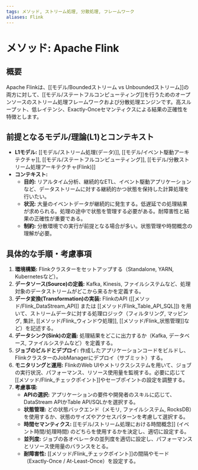 ```yaml
---
tags: メソッド, ストリーム処理, 分散処理, フレームワーク
aliases: Flink
---
```


# メソッド: Apache Flink

## 概要
Apache Flinkは、[[モデル/Boundedストリーム vs Unboundedストリーム]]の両方に対して、[[モデル/ステートフルコンピューティング]]を行うためのオープンソースのストリーム処理フレームワークおよび分散処理エンジンです。高スループット、低レイテンシ、Exactly-Onceセマンティクスによる結果の正確性を特徴とします。

## 前提となるモデル/理論(L1)とコンテキスト
* **L1モデル:** [[モデル/ストリーム処理(データ)]], [[モデル/イベント駆動アーキテクチャ]], [[モデル/ステートフルコンピューティング]], [[モデル/分散ストリーム処理アーキテクチャ(Flink)]]
* **コンテキスト:**
    * **目的:** リアルタイム分析、継続的なETL、イベント駆動アプリケーションなど、データストリームに対する継続的かつ状態を保持した計算処理を行いたい。
    * **状況:** 大量のイベントデータが継続的に発生する。低遅延での処理結果が求められる。処理の途中で状態を管理する必要がある。耐障害性と結果の正確性が重要である。
    * **制約:** 分散環境での実行が前提となる場合が多い。状態管理や時間概念の理解が必要。

## 具体的な手順・考慮事項
1.  **環境構築:** Flinkクラスターをセットアップする（Standalone, YARN, Kubernetesなど）。
2.  **データソース(Source)の定義:** Kafka, Kinesis, ファイルシステムなど、処理対象のデータストリームがどこから来るかを定義する。
3.  **データ変換(Transformation)の実装:** FlinkのAPI ([[メソッド/Flink_DataStream_API]] または [[メソッド/Flink_Table_API_SQL]]) を用いて、ストリームデータに対する処理ロジック（フィルタリング, マッピング, 集計, [[メソッド/Flink_ウィンドウ処理]], [[メソッド/Flink_状態管理]]など）を記述する。
4.  **データシンク(Sink)の定義:** 処理結果をどこに出力するか（Kafka, データベース, ファイルシステムなど）を定義する。
5.  **ジョブのビルドとデプロイ:** 作成したアプリケーションコードをビルドし、FlinkクラスターのJobManagerにデプロイ（サブミット）する。
6.  **モニタリングと運用:** FlinkのWeb UIやメトリクスシステムを用いて、ジョブの実行状況、パフォーマンス、リソース使用量を監視する。必要に応じて[[メソッド/Flink_チェックポイント]]やセーブポイントの設定を調整する。
7.  **考慮事項:**
    * **APIの選択:** アプリケーションの要件や開発者のスキルに応じて、DataStream APIかTable API/SQLかを選択する。
    * **状態管理:** どの状態バックエンド（メモリ, ファイルシステム, RocksDB）を使用するか、状態のサイズやアクセスパターンを考慮して選択する。
    * **時間セマンティクス:** [[モデル/ストリーム処理における時間概念]] (イベント時間/処理時間) のどちらを使用するかを決定し、適切に設定する。
    * **並列度:** ジョブの各オペレータの並列度を適切に設定し、パフォーマンスとリソース使用量のバランスをとる。
    * **耐障害性:** [[メソッド/Flink_チェックポイント]]の間隔やモード（Exactly-Once / At-Least-Once）を設定する。
